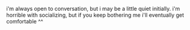 i'm always open to conversation, but i may be a little quiet initially. i'm horrible with socializing, but if you keep bothering me i'll eventually get comfortable ^^
